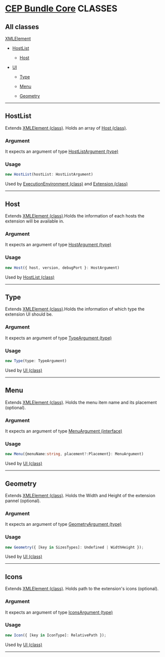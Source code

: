 # [CEP Bundle Core](../README.md) **CLASSES**

## All classes

[XMLElement](#XMLElement)

-   [HostList](#HostList)

    -   [Host](#Host)

-   [UI](#UI)

    -   [Type](#Type)

    -   [Menu](#Menu)

    -   [Geometry](#Geometry)

---

## **HostList**

Extends [XMLElement (class)](#XMLElement). Holds an array of [Host (class)](#Host).

### Argument

It expects an argument of type [HostListArgument (type)](types.md#HostListArgument)

### Usage

```typescript
new HostList(hostList: HostListArgument)
```

Used by [ExecutionEnvironment (class)](#ExecutionEnvironment) and [Extension (class)](#Extension)

---

## **Host**

Extends [XMLElement (class)](#XMLElement).Holds the information of each hosts the extension will be available in.

### Argument

It expects an argument of type [HostArgument (type)](types.md#HostArgument)

### Usage

```typescript
new Host({ host, version, debugPort }: HostArgument)
```

Used by [HostList (class)](#HostList)

---

## **Type**

Extends [XMLElement (class)](#XMLElement).Holds the information of which type the extension UI should be.

### Argument

It expects an argument of type [TypeArgument (type)](types.md#TypeArgument)

### Usage

```typescript
new Type(type: TypeArgument)
```

Used by [UI (class)](#UI)

---

## **Menu**

Extends [XMLElement (class)](#XMLElement). Holds the menu item name and its placement (optional).

### Argument

It expects an argument of type [MenuArgument (interface)](interfaces.md#MenuArgument)

### Usage

```typescript
new Menu({menuName:string, placement?:Placement}: MenuArgument)
```

Used by [UI (class)](#UI)

---

## **Geometry**

Extends [XMLElement (class)](#XMLElement). Holds the Width and Height of the extension pannel (optional).

### Argument

It expects an argument of type [GeometryArgument (type)](types.md#GeometryArgument)

### Usage

```typescript
new Geometry({ [key in SizesTypes]: Undefined | WidthHeight });
```

Used by [UI (class)](#UI)

---

## **Icons**

Extends [XMLElement (class)](#XMLElement). Holds path to the extension's icons (optional).

### Argument

It expects an argument of type [IconsArgument (type)](types.md#IconsArgument)

### Usage

```typescript
new Icon({ [key in IconType]: RelativePath });
```

Used by [UI (class)](#UI)

---

<!-- ## **UI**

Extends [XMLElement (class)](#XMLElement). Holds the UI elements.

### Argument

It expects an argument of type [UIArgument (interface)](interfaces.md#UIArgument)

### Usage

```typescript
new UI({
	type: Undefined | TypeArgument,
	menu: Undefined | MenuArgument,
	geometry: Undefined | GeometryArgument,
	icons: Undefined | IconsArgument,
});
```

Used by [UI (class)](#UI) -->
